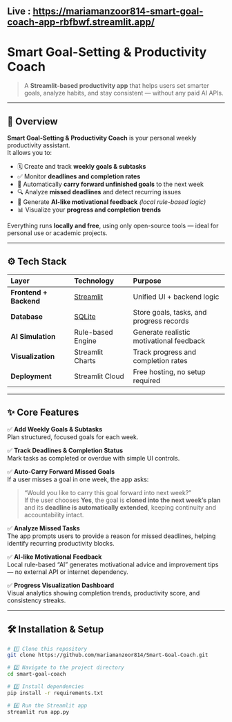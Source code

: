 ## Live : https://mariamanzoor814-smart-goal-coach-app-rbfbwf.streamlit.app/

# Smart Goal-Setting & Productivity Coach

> A **Streamlit-based productivity app** that helps users set smarter goals, analyze habits, and stay consistent — without any paid AI APIs.

---

## 🧭 Overview

**Smart Goal-Setting & Productivity Coach** is your personal weekly productivity assistant.  
It allows you to:

- 🗓️ Create and track **weekly goals & subtasks**
- ✅ Monitor **deadlines and completion rates**
- 🔁 Automatically **carry forward unfinished goals** to the next week
- 🔍 Analyze **missed deadlines** and detect recurring issues
- 💬 Generate **AI-like motivational feedback** *(local rule-based logic)*
- 📊 Visualize your **progress and completion trends**

Everything runs **locally and free**, using only open-source tools — ideal for personal use or academic projects.

---

## ⚙️ Tech Stack

| Layer | Technology | Purpose |
|:------|:------------|:---------|
| **Frontend + Backend** | [Streamlit](https://streamlit.io/) | Unified UI + backend logic |
| **Database** | [SQLite](https://www.sqlite.org/) | Store goals, tasks, and progress records |
| **AI Simulation** | Rule-based Engine | Generate realistic motivational feedback |
| **Visualization** |  Streamlit Charts | Track progress and completion rates |
| **Deployment** | Streamlit Cloud | Free hosting, no setup required |

---

## ✨ Core Features

✅ **Add Weekly Goals & Subtasks**  
Plan structured, focused goals for each week.

✅ **Track Deadlines & Completion Status**  
Mark tasks as completed or overdue with simple UI controls.

✅ **Auto-Carry Forward Missed Goals**  
If a user misses a goal in one week, the app asks:  
> “Would you like to carry this goal forward into next week?”  
If the user chooses **Yes**, the goal is **cloned into the next week’s plan** and its **deadline is automatically extended**, keeping continuity and accountability intact.

✅ **Analyze Missed Tasks**  
The app prompts users to provide a reason for missed deadlines, helping identify recurring productivity blocks.

✅ **AI-like Motivational Feedback**  
Local rule-based “AI” generates motivational advice and improvement tips — no external API or internet dependency.

✅ **Progress Visualization Dashboard**  
Visual analytics showing completion trends, productivity score, and consistency streaks.

---

## 🛠️ Installation & Setup

```bash
# 1️⃣ Clone this repository
git clone https://github.com/mariamanzoor814/Smart-Goal-Coach.git

# 2️⃣ Navigate to the project directory
cd smart-goal-coach

# 3️⃣ Install dependencies
pip install -r requirements.txt

# 4️⃣ Run the Streamlit app
streamlit run app.py
